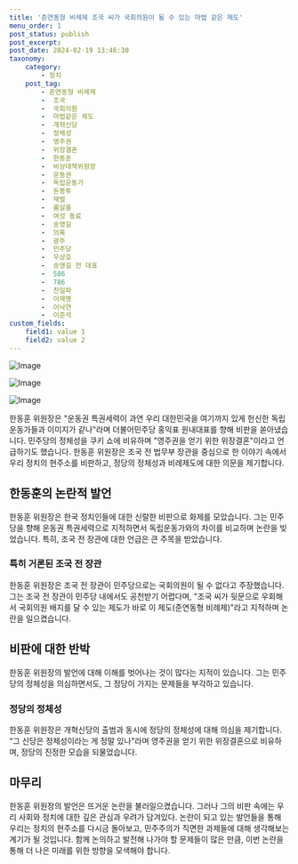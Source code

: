 ```yaml
---
title: '준연동형 비례제 조국 씨가 국회의원이 될 수 있는 마법 같은 제도'
menu_order: 1
post_status: publish
post_excerpt: 
post_date: 2024-02-19 13:46:30
taxonomy:
    category:
        - 정치
    post_tag:
        - 준연동형 비례제
        -  조국
        -  국회의원
        -  마법같은 제도
        -  개혁신당
        -  정체성
        -  영주권
        -  위장결혼
        -  한동훈
        -  비상대책위원장
        -  운동권
        -  독립운동가
        -  돈봉투
        -  재벌
        -  룸살롱
        -  여성 동료
        -  송영길
        -  의혹
        -  광주
        -  민주당
        -  우상호
        -  송영길 전 대표
        -  586
        -  786
        -  친일파
        -  이재명
        -  이낙연
        -  이준석
custom_fields:
    field1: value 1
    field2: value 2
---
```


![Image](https://imgnews.pstatic.net/image/001/2024/02/13/PYH2024021302480001300_P4_20240213100904775.jpg?type=w647)

![Image](https://imgnews.pstatic.net/image/001/2024/02/13/PYH2023121815670001300_P4_20240213100904778.jpg?type=w647)

![Image](https://imgnews.pstatic.net/image/001/2024/02/13/PYH2024021206390005200_P4_20240213100904782.jpg?type=w647)

한동훈 위원장은 "운동권 특권세력이 과연 우리 대한민국을 여기까지 있게 헌신한 독립운동가들과 이미지가 같나"라며 더불어민주당 홍익표 원내대표를 향해 비판을 쏟아냈습니다. 민주당의 정체성을 쿠키 쇼에 비유하며 "영주권을 얻기 위한 위장결혼"이라고 언급하기도 했습니다. 한동훈 위원장은 조국 전 법무부 장관을 중심으로 한 이야기 속에서 우리 정치의 현주소를 비판하고, 정당의 정체성과 비례제도에 대한 의문을 제기합니다.
## 한동훈의 논란적 발언
한동훈 위원장은 한국 정치인들에 대한 신랄한 비판으로 화제를 모았습니다. 그는 민주당을 향해 운동권 특권세력으로 지적하면서 독립운동가와의 차이를 비교하며 논란을 빚었습니다. 특히, 조국 전 장관에 대한 언급은 큰 주목을 받았습니다.
### 특히 거론된 조국 전 장관
한동훈 위원장은 조국 전 장관이 민주당으로는 국회의원이 될 수 없다고 주장했습니다. 그는 조국 전 장관이 민주당 내에서도 공천받기 어렵다며, "조국 씨가 뒷문으로 우회해서 국회의원 배지를 달 수 있는 제도가 바로 이 제도(준연동형 비례제)"라고 지적하며 논란을 일으켰습니다.
## 비판에 대한 반박
한동훈 위원장의 발언에 대해 이해를 벗어나는 것이 많다는 지적이 있습니다. 그는 민주당의 정체성을 의심하면서도, 그 정당이 가지는 문제들을 부각하고 있습니다.
### 정당의 정체성
한동훈 위원장은 개혁신당의 출범과 동시에 정당의 정체성에 대해 의심을 제기합니다. “그 신당은 정체성이라는 게 정말 있나"라며 영주권을 얻기 위한 위장결혼으로 비유하며, 정당의 진정한 모습을 되물었습니다.
## 마무리
한동훈 위원장의 발언은 뜨거운 논란을 불러일으켰습니다. 그러나 그의 비판 속에는 우리 사회와 정치에 대한 깊은 관심과 우려가 담겨있다. 논란이 되고 있는 발언들을 통해 우리는 정치의 현주소를 다시금 돌아보고, 민주주의가 직면한 과제들에 대해 생각해보는 계기가 될 것입니다. 함께 논의하고 발전해 나가야 할 문제들이 많은 만큼, 이번 논란을 통해 더 나은 미래를 위한 방향을 모색해야 합니다.
